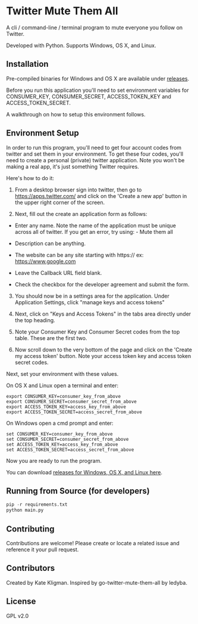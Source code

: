 Twitter Mute Them All
=====================

A cli / command-line / terminal program to mute everyone you follow on Twitter.

Developed with Python. Supports Windows, OS X, and Linux.

Installation
------------

Pre-compiled binaries for Windows and OS X are available under [releases](https://github.com/katekligman/twitter-mute-them-all/releases/latest).

Before you run this application you'll need to set environment variables for CONSUMER_KEY,
CONSUMER_SECRET, ACCESS_TOKEN_KEY and ACCESS_TOKEN_SECRET.

A walkthrough on how to setup this environment follows.

Environment Setup
-----------------

In order to run this program, you'll need to get four account codes from twitter and set
them in your environment. To get these four codes, you'll need to create a
personal (private) twitter application. Note you won't be making a real app, it's
just something Twitter requires.

Here's how to do it:

1. From a desktop browser sign into twitter, then go to https://apps.twitter.com/ and
click on the 'Create a new app' button in the upper right corner of the screen.

2. Next, fill out the create an application form as follows:

* Enter any name. Note the name of the application must be unique across all of twitter.
If you get an error, try using:  <yourtwittername> - Mute them all

* Description can be anything.

* The website can be any site starting with https:// ex: https://www.google.com

* Leave the Callback URL field blank.

* Check the checkbox for the developer agreement and submit the form.

3. You should now be in a settings area for the application.  Under
Application Settings, click "manage keys and access tokens"

4. Next, click on "Keys and Access Tokens" in the tabs area directly under the top heading.

5. Note your Consumer Key and Consumer Secret codes from the top table. These are the first two.

6. Now scroll down to the very bottom of the page and click on the
'Create my access token' button.  Note your access token key and access token secret codes.

Next, set your environment with these values.

On OS X and Linux open a terminal and enter:
```shell
export CONSUMER_KEY=consumer_key_from_above
export CONSUMER_SECRET=consumer_secret_from_above
export ACCESS_TOKEN_KEY=access_key_from_above
export ACCESS_TOKEN_SECRET=access_secret_from_above
```

On Windows open a cmd prompt and enter:
```shell
set CONSUMER_KEY=consumer_key_from_above
set CONSUMER_SECRET=consumer_secret_from_above
set ACCESS_TOKEN_KEY=access_key_from_above
set ACCESS_TOKEN_SECRET=access_secret_from_above
```
Now you are ready to run the program.

You can download [releases for Windows, OS X, and Linux here](https://github.com/katekligman/twitter-mute-them-all/releases/latest).

Running from Source (for developers)
------------------------------------
```python
pip -r requirements.txt
python main.py
```

Contributing
------------

Contributions are welcome! Please create or locate a related issue and reference it your pull request.

Contributors
------------

Created by Kate Kligman. Inspired by go-twitter-mute-them-all by ledyba.

License
-------

GPL v2.0
